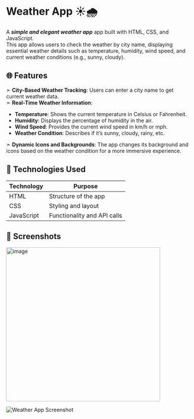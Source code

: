 # Weather App ☀️🌧️
A ***simple and elegant weather app***  app built with HTML, CSS, and JavaScript.  
This app allows users to check the weather by city name, displaying essential weather details such as temperature, humidity, wind speed, and current weather conditions (e.g., sunny, cloudy).

## 🌐 Features
➣ **City-Based Weather Tracking**: Users can enter a city name to get current weather data.  
➣ **Real-Time Weather Information**:
- **Temperature**: Shows the current temperature in Celsius or Fahrenheit.
-  **Humidity**: Displays the percentage of humidity in the air.
- **Wind Speed**: Provides the current wind speed in km/h or mph.
- **Weather Condition**: Describes if it’s sunny, cloudy, rainy, etc.

  
➣ **Dynamic Icons and Backgrounds**: The app changes its background and icons based on the weather condition for a more immersive experience.

## 🔧 Technologies Used
| Technology | Purpose                   |
|------------|---------------------------|
| HTML       | Structure of the app      |
| CSS        | Styling and layout        |
| JavaScript | Functionality and API calls |

## 📸 Screenshots
<img width="416" alt="image" src="https://github.com/user-attachments/assets/c1ec5372-3212-4708-b423-7616935ebb0b">

![Weather App Screenshot](<img width="416" alt="image" src="https://github.com/user-attachments/assets/e5fc655b-3a67-4443-a78d-0a9bc2b76892">
)
